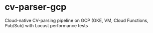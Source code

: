 # cv-parser-gcp
Cloud-native CV-parsing pipeline on GCP (GKE, VM, Cloud Functions, Pub/Sub) with Locust performance tests
